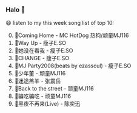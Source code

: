 

### Halo 👋

😄 listen to my this week song list of top 10:

0. 🌈Coming Home - MC HotDog 热狗/顽童MJ116
1. 🌈Way Up - 瘦子E.SO
2. 🌈她没在看我 - 瘦子E.SO
3. 🌈CHANGE - 瘦子E.SO
4. 🌈MJ Party2008(beats by ezasscul) - 瘦子E.SO
5. 🌈少年董  - 顽童MJ116
6. 🌈迷途羔羊 - 张震岳
7. 🌈Back to the street - 顽童MJ116
8. 🌈骗吃骗吃 - 顽童MJ116
9. 🌈黑夜不再来(Live) - 陈奕迅

